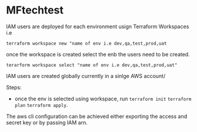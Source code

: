 # MFtechtest

IAM users are deployed for each environment usign Terraform Workspaces i.e 

`terraform workspace new "name of env i.e dev,qa,test,prod,uat`

once the workspace is created select the enb the users need to be created.

`terarform workspace select "name of env i.e dev,qa,test,prod,uat"`

IAM users are created globally currently in a sinlge AWS account/

Steps:
- once the env is selected using workspace, run 
`terraform init`
`terraform plan`
`terraform apply`.

The aws cli configuration can be achieved either exporting the access and secret key or by passing IAM arn.

